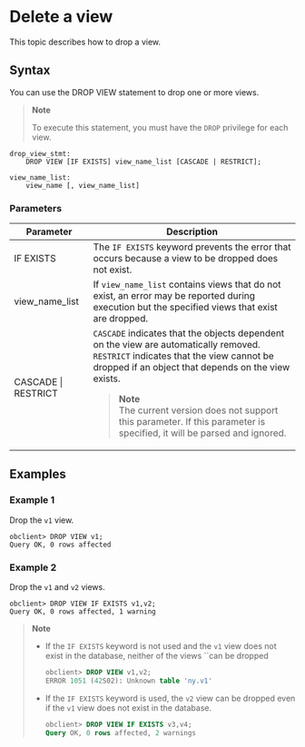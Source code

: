 # Delete a view

This topic describes how to drop a view.

## Syntax

You can use the DROP VIEW statement to drop one or more views.

> **Note**
>
> To execute this statement, you must have the `DROP` privilege for each view.

```unknow
drop_view_stmt:
    DROP VIEW [IF EXISTS] view_name_list [CASCADE | RESTRICT];

view_name_list:
    view_name [, view_name_list]
```

### Parameters

| **Parameter** | **Description** |
|---------------------|-------------------------------------------------------------------------------------------------------------------------------------|
| IF EXISTS | The `IF EXISTS` keyword prevents the error that occurs because a view to be dropped does not exist.  |
| view_name_list | If `view_name_list` contains views that do not exist, an error may be reported during execution but the specified views that exist are dropped.  |
| CASCADE \| RESTRICT | `CASCADE` indicates that the objects dependent on the view are automatically removed.  `RESTRICT` indicates that the view cannot be dropped if an object that depends on the view exists.  <blockquote><b>Note</b></br>The current version does not support this parameter. If this parameter is specified, it will be parsed and ignored. </blockquote> |

## Examples

### Example 1

Drop the `v1` view.

```unknow
obclient> DROP VIEW v1;
Query OK, 0 rows affected
```

### Example 2

Drop the `v1` and `v2` views.

```unknow
obclient> DROP VIEW IF EXISTS v1,v2;
Query OK, 0 rows affected, 1 warning
```

> **Note**
>
> * If the `IF EXISTS` keyword is not used and the `v1` view does not exist in the database, neither of the views ``can be dropped
>
>    ```sql
>    obclient> DROP VIEW v1,v2;
>    ERROR 1051 (42S02): Unknown table 'ny.v1'
>    ```
>
> * If the `IF EXISTS` keyword is used, the `v2` view can be dropped even if the `v1` view does not exist in the database.
>
>    ```sql
>    obclient> DROP VIEW IF EXISTS v3,v4;
>    Query OK, 0 rows affected, 2 warnings
>    ```
